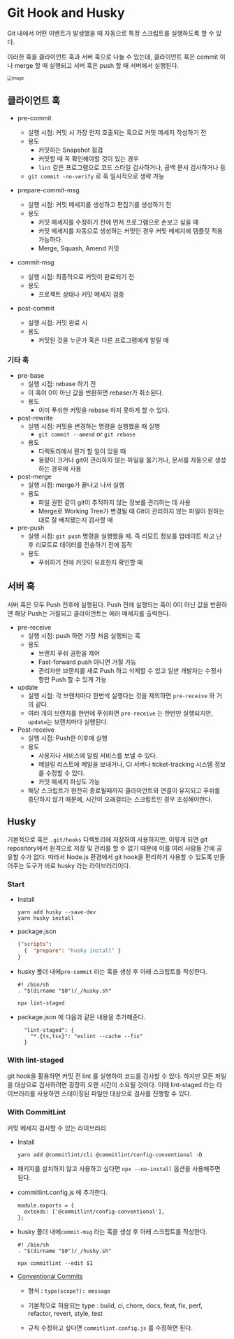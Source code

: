 # Git Hook and Husky

Git 내에서 어떤 이벤트가 발생했을 때 자동으로 특정 스크립트를 실행하도록 할 수 있다.

이러한 훅을 클라이언트 훅과 서버 훅으로 나눌 수 있는데, 클라이언트 훅은 commit 이나 merge 할 때 실행되고 서버 훅은 push 할 때 서버에서 실행된다.

<img src="https://user-images.githubusercontent.com/67703882/213880119-c34e9450-f2ce-47bf-a364-034dfc2d15ab.png" alt="image" style="zoom:67%;" />

## 클라이언트 훅 

- pre-commit
  - 실행 시점: 커밋 시 가장 먼저 호출되는 훅으로 커밋 메세지 작성하기 전
  - 용도
    - 커밋하는 Snapshot 점검
    - 커밋할 때 꼭 확인해야할 것이 있는 경우
    - `lint` 같은 프로그램으로 코드 스타일 검사하거나, 공백 문서 검사하거나 등 
  - `git commit -no-verify` 로 훅 일시적으로 생략 가능
- prepare-commit-msg
  - 실행 시점: 커밋 메세지를 생성하고 편집기를 생성하기 전
  - 용도
    - 커밋 메세지를 수정하기 전에 먼저 프로그램으로 손보고 싶을 때
    - 커밋 메세지를 자동으로 생성하는 커밋인 경우 커밋 메세지에 템플릿 적용 가능하다. 
    - Merge, Squash, Amend 커밋

- commit-msg
  - 실행 시점: 최종적으로 커밋이 완료되기 전 
  - 용도
    - 프로젝트 상태나 커밋 메세지 검증 
- post-commit
  - 실행 시점: 커밋 완료 시
  - 용도
    - 커밋된 것을 누군가 혹은 다른 프로그램에게 알릴 때 

### 기타 훅

- pre-base
  - 실행 시점: rebase 하기 전
  - 이 훅이 0이 아닌 값을 반환하면 rebaser가 취소된다.
  - 용도
    - 이미 푸쉬한 커밋을 rebase 하지 못하게 할 수 있다.
- post-rewrite
  - 실행 시점: 커밋을 변경하는 명령을 실행했을 때 실행
    - `git commit --amend` or `git rebase`
  - 용도
    - 디렉토리에서 뭔가 할 일이 있을 때
    - 용량이 크거나 git이 관리하지 않는 파일을 옮기거나, 문서를 자동으로 생성하는 경우에 사용
- post-merge
  - 실행 시점: merge가 끝나고 나서 실행
  - 용도
    - 파일 권한 같이 git이 추적하지 않는 정보를 관리하는 데 사용 
    - Merge로 Working Tree가 변경될 때 Git이 관리하지 않는 파일이 원하는 대로 잘 배치됐는지 검사할 때
- pre-push
  - 실행 시점: `git push` 명령을 실행했을 때. 즉 리모트 정보를 업데이트 하고 난 후 리모트로 데이터를 전송하기 전에 동작
  - 용도
    - 푸쉬하기 전에 커밋이 유효한지 확인할 때



## 서버 훅

서버 훅은 모두 Push 전후에 실행된다. Push 전에 실행되는 훅이 0이 아닌 값을 반환하면 해당 Push는 거절되고 클라이언트는 에러 메세지를 출력한다.

- pre-receive
  - 실행 시점:  push 하면 가장 처음 실행되는 훅
  - 용도
    - 브랜치 푸쉬 권한을 제어
    - Fast-forward push 아니면 거절 가능
    - 관리자만 브랜치를 새로 Push 하고 삭제할 수 있고 일반 개발자는 수정사항만 Push 할 수 있게 가능
- update
  - 실행 시점: 각 브랜치마다 한번씩 실행다는 것을 제외하면 `pre-receive` 와 거의 같다.
  - 여러 개의 브랜치를 한번에 푸쉬하면 `pre-receive` 는 한번만 실행되지만, `update`는 브랜치마다 실행된다.
- Post-receive
  - 실행 시점: Push한 이후에 실행
  - 용도
    - 사용자나 서비스에 알림 서비스를 보낼 수 있다.
    - 메일링 리스트에 메일을 보내거나,  CI 서버나 ticket-tracking 시스템 정보를 수정할 수 있다.
    - 커밋 메세지 파싱도 가능
  - 해당 스크립트가 완전히 종료될때까지 클라이언트와 연결이 유지되고 푸쉬를 중단하지 않기 때문에, 시간이 오래걸리는 스크립트인 경우 조심해야한다.



## Husky

기본적으로 훅은 `.git/hooks` 디렉토리에 저장하여 사용하지만, 이렇게 되면 git repository에서 원격으로 저장 및 관리를 할 수 없기 때문에 이를 여러 사람들 간에 공유할 수가 없다. 따라서 Node.js 환경에서 git hook을 편리하기 사용할 수 있도록 만들어주는 도구가  바로 husky 라는 라이브러리이다. 

### Start

- Install

  ```shell
  yarn add husky --save-dev
  yarn husky install
  ```

- package.json

  ```json
  {"scripts":
  	{  "prepare": "husky install" }
  }
  ```

- husky 폴더 내에`pre-commit` 라는 훅을 생성 후 아래 스크립트를 작성한다.

  ```
  #! /bin/sh 
  . "$(dirname "$0")/_/husky.sh"
  
  npx lint-staged
  ```

- package.json 에 다음과 같은 내용을 추가해준다.

  ```
    "lint-staged": {
      "*.{ts,tsx}": "eslint --cache --fix"
    }
  ```

### With lint-staged

git hook을 활용하면 커밋 전 lint 를 실행하여 코드를 검사할 수 있다. 하지만 모든 파일을 대상으로 검사하려면 굉장히 오랜 시간이 소요될 것이다. 이때 lint-staged 라는 라이브러리를 사용하면 스테이징된 파일만 대상으로 검사를 진행할 수 있다.

### With CommitLint

커밋 메세지 검사할 수 있는 라이브러리

- Install 

  ```shell
  yarn add @commitlint/cli @commitlint/config-conventional -D
  ```

- 패키지를 설치하지 않고 사용하고 싶다면 `npx --no-install` 옵션을 사용해주면 된다.

- commitlint.config.js 에 추가한다. 

  ```
  module.exports = {
    extends: ['@commitlint/config-conventional'],
  };
  ```

- husky 폴더 내에`commit-msg` 라는 훅을 생성 후 아래 스크립트를 작성한다.

  ```
  #! /bin/sh 
  . "$(dirname "$0")/_/husky.sh"
  
  npx commitlint --edit $1
  ```

- <a href="https://www.conventionalcommits.org/en/v1.0.0/">Conventional Commits</a>

  - 형식 : `type(scope?): message`

  - 기본적으로 허용되는 type : build, ci, chore, docs, feat, fix, perf, refactor, revert, style, test
  - 규칙 수정하고 싶다면 `commitlint.config.js` 를 수정하면 된다. 

